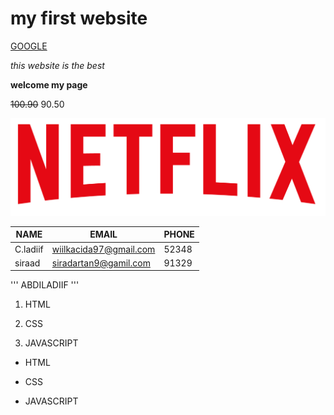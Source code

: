 # my first website
[GOOGLE](https://www.google.com)

_this website is the best_

**welcome my page**

~~100.90~~ 90.50

 ![sawir](img/netflix.png)

 |NAME|EMAIL|PHONE|
 |----|-----|-----|
 |C.ladiif|wiilkacida97@gmail.com|52348|
 siraad|siradartan9@gamil.com|91329|

 '''
 ABDILADIIF
 '''

 1) HTML

 2) CSS

 3) JAVASCRIPT

 * HTML

 * CSS

 * JAVASCRIPT
